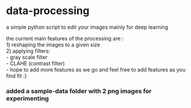 # data-processing

  a simple python script to edit your images mainly for deep learning
  
  the current main features of the processing are :  
         1) reshaping the images to a given size  
         2) applying filters:  
            - gray scale filter  
            - CLAHE (contrast filter)  
            - hope to add more features as we go and feel free to add features as you find fit :)  

### added a sample-data folder with 2 png images for experimenting 

